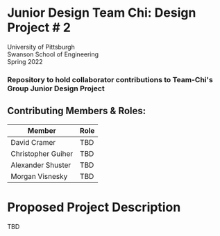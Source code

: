 # Junior Design Team Chi: Design Project # 2
University of Pittsburgh <br>
Swanson School of Engineering <br>
Spring 2022 <br>
### Repository to hold collaborator contributions to Team-Chi's Group Junior Design Project

## Contributing Members & Roles:

| Member      | Role        |
| ----------- | ----------- |
| David Cramer       | TBD  |
| Christopher Guiher | TBD  |
| Alexander Shuster  | TBD  |
| Morgan Visnesky    | TBD  |

# Proposed Project Description
TBD
